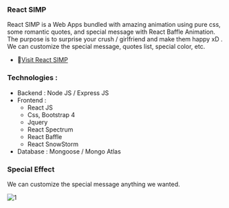 ### React SIMP
React SIMP is a Web Apps bundled with amazing animation using pure css, some romantic quotes, and special message with React Baffle Animation. 
The purpose is to surprise your crush / girlfriend and make them happy xD . We can customize the special message, quotes list, special color, etc.

- 📝[Visit React SIMP](https://yudas1337.github.io/React-SIMP)

### Technologies :
<ul>
<li>Backend  : Node JS / Express JS</li>
<li>Frontend : <ul>
<li>React JS</li>
<li>Css, Bootstrap 4</li>
<li>Jquery</li>
<li>React Spectrum</li>
<li>React Baffle</li>
<li>React SnowStorm</li>
</ul>
<li>Database : Mongoose / Mongo Atlas</li>
</ul>

### Special Effect
We can customize the special message anything we wanted.

![1](special.gif)
